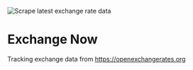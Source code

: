 ![Scrape latest exchange rate data](https://github.com/kwangyeol/exchange-now/workflows/.github/workflows/scrape.yml/badge.svg)

# Exchange Now

Tracking exchange data from https://openexchangerates.org

